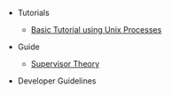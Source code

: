 * Tutorials
  * [Basic Tutorial using Unix Processes](tutorial.md)

* Guide
  * [Supervisor Theory](supervisor-theory.md)

* Developer Guidelines
